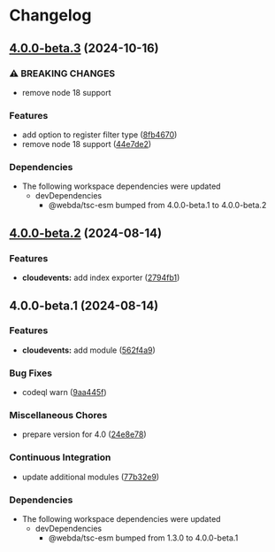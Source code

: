 # Changelog

## [4.0.0-beta.3](https://github.com/loopingz/webda.io/compare/cloudevents-v4.0.0-beta.2...cloudevents-v4.0.0-beta.3) (2024-10-16)


### ⚠ BREAKING CHANGES

* remove node 18 support

### Features

* add option to register filter type ([8fb4670](https://github.com/loopingz/webda.io/commit/8fb46708b0f3b3c74c28f87a30f24f6949419eaf))
* remove node 18 support ([44e7de2](https://github.com/loopingz/webda.io/commit/44e7de29fbc40df9cfb9a707f58bc08d421a3ac1))


### Dependencies

* The following workspace dependencies were updated
  * devDependencies
    * @webda/tsc-esm bumped from 4.0.0-beta.1 to 4.0.0-beta.2

## [4.0.0-beta.2](https://github.com/loopingz/webda.io/compare/cloudevents-v4.0.0-beta.1...cloudevents-v4.0.0-beta.2) (2024-08-14)


### Features

* **cloudevents:** add index exporter ([2794fb1](https://github.com/loopingz/webda.io/commit/2794fb10a86bd911a8db532a596c1d0394c68202))

## 4.0.0-beta.1 (2024-08-14)


### Features

* **cloudevents:** add module ([562f4a9](https://github.com/loopingz/webda.io/commit/562f4a929e6cb3931a07d9db23d3e1b596272d16))


### Bug Fixes

* codeql warn ([9aa445f](https://github.com/loopingz/webda.io/commit/9aa445fa052dc434df6d8eb04bc1bb2d484f1f2d))


### Miscellaneous Chores

* prepare version for 4.0 ([24e8e78](https://github.com/loopingz/webda.io/commit/24e8e789b8e4ac2364ac0d1669b115237ff4be6d))


### Continuous Integration

* update additional modules ([77b32e9](https://github.com/loopingz/webda.io/commit/77b32e9dbd950ddaebe11cda22c20d71ab7f309a))


### Dependencies

* The following workspace dependencies were updated
  * devDependencies
    * @webda/tsc-esm bumped from 1.3.0 to 4.0.0-beta.1
